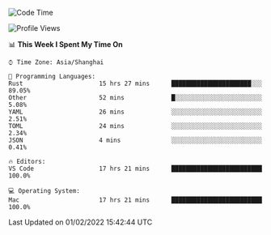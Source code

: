 <!--START_SECTION:waka-->
![Code Time](http://img.shields.io/badge/Code%20Time-966%20hrs%2010%20mins-blue)

![Profile Views](http://img.shields.io/badge/Profile%20Views-19-blue)

📊 **This Week I Spent My Time On** 

```text
⌚︎ Time Zone: Asia/Shanghai

💬 Programming Languages: 
Rust                     15 hrs 27 mins      ██████████████████████░░░   89.05% 
Other                    52 mins             █░░░░░░░░░░░░░░░░░░░░░░░░   5.08% 
YAML                     26 mins             ░░░░░░░░░░░░░░░░░░░░░░░░░   2.51% 
TOML                     24 mins             ░░░░░░░░░░░░░░░░░░░░░░░░░   2.34% 
JSON                     4 mins              ░░░░░░░░░░░░░░░░░░░░░░░░░   0.41%

🔥 Editors: 
VS Code                  17 hrs 21 mins      █████████████████████████   100.0%

💻 Operating System: 
Mac                      17 hrs 21 mins      █████████████████████████   100.0%

```


 Last Updated on 01/02/2022 15:42:44 UTC
<!--END_SECTION:waka-->
